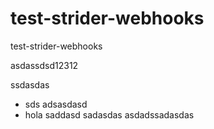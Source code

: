 test-strider-webhooks
=====================

test-strider-webhooks

asdassdsd12312



ssdasdas

* sds adsasdasd
* hola saddasd
sadasdas
asdadssadasdas


